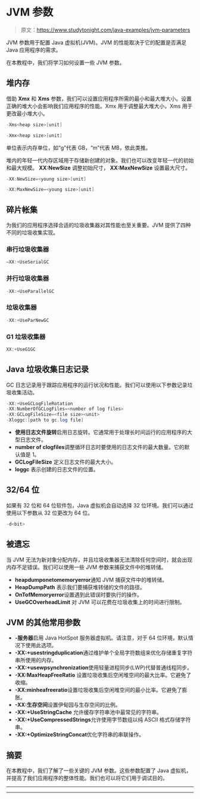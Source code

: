 # JVM 参数

> 原文：<https://www.studytonight.com/java-examples/jvm-parameters>

JVM 参数用于配置 Java 虚拟机(JVM)。JVM 的性能取决于它的配置是否满足 Java 应用程序的需求。

在本教程中，我们将学习如何设置一些 JVM 参数。

## 堆内存

借助 **Xmx** 和 **Xms** 参数，我们可以设置应用程序所需的最小和最大堆大小。设置正确的堆大小会影响我们应用程序的性能。Xmx 用于调整最大堆大小，Xms 用于更改最小堆大小。

```java
-Xms<heap size>[unit]
```

```java
-Xmx<heap size>[unit]
```

单位表示内存单位，如“g”代表 GB，“m”代表 MB，依此类推。

堆内的年轻一代内存区域用于存储新创建的对象。我们也可以改变年轻一代的初始和最大规模。 **XX:NewSize** 调整初始尺寸， **XX:MaxNewSize** 设置最大尺寸。

```java
-XX:NewSize=<young size>[unit]
```

```java
-XX:MaxNewSize=<young size>[unit]
```

## 碎片帐集

为我们的应用程序选择合适的垃圾收集器对其性能也至关重要。JVM 提供了四种不同的垃圾收集实现。

### 串行垃圾收集器

```java
–XX:+UseSerialGC
```

### 并行垃圾收集器

```java
-XX:+UseParallelGC
```

### 垃圾收集器

```java
-XX:+UseParNewGC
```

### G1 垃圾收集器

```java
XX:+UseG1GC
```

## Java 垃圾收集日志记录

GC 日志记录用于跟踪应用程序的运行状况和性能。我们可以使用以下参数记录垃圾收集活动。

```java
-XX:+UseGCLogFileRotation 
-XX:NumberOfGCLogFiles=<number of log files> 
-XX:GCLogFileSize=<file size><unit>
-Xloggc:[path to gc.log file]
```

*   **使用日志文件旋转**启用日志旋转。它通常用于处理长时间运行的应用程序的大型日志文件。
*   **number of clogfiles**调整循环日志时要使用的日志文件的最大数量。它的默认值是 1。
*   **GCLogFileSize** 定义日志文件的最大大小。
*   **loggc** 表示创建的日志文件的位置。

## 32/64 位

如果有 32 位和 64 位软件包，Java 虚拟机会自动选择 32 位环境。我们可以通过使用以下参数从 32 位更改为 64 位。

```java
-d<bit>
```

## 被遗忘

当 JVM 无法为新对象分配内存，并且垃圾收集器无法清除任何空间时，就会出现内存不足错误。我们可以使用一些 JVM 参数来捕获文件中的堆转储。

*   **heapdumponetomemoryerror**通知 JVM 捕获文件中的堆转储。
*   **HeapDumpPath** 表示我们要捕获堆转储的文件的路径。
*   **OnTofMemoryerror**设置遇到此错误时要执行的操作。
*   **UseGCOverheadLimit** 对 JVM 可以花费在垃圾收集上的时间进行限制。

## JVM 的其他常用参数

*   **-服务器**启用 Java HotSpot 服务器虚拟机。请注意，对于 64 位环境，默认情况下使用此选项。
*   **-XX:+usestringduplication**通过维护单个全局字符数组来优化存储重复字符串所使用的内存。
*   **-XX:+usewpsynchronization**使用轻量进程同步(LWP)代替普通线程同步。
*   **-XX:MaxHeapFreeRatio** 设置垃圾收集后空闲堆空间的最大比率。它避免了收缩。
*   **-XX:minheafreeratio**设置垃圾收集后空闲堆空间的最小比率。它避免了膨胀。
*   **-XX:生存空间**设置伊甸园与生存空间的比例。
*   **-XX:+UseStringCache** 允许缓存字符串池中最常见的字符串。
*   **-XX:+UseCompressedStrings**允许使用字节数组以纯 ASCII 格式存储字符串。
*   **-XX:+OptimizeStringConcat**优化字符串的串联操作。

## 摘要

在本教程中，我们了解了一些关键的 JVM 参数。这些参数配置了 Java 虚拟机，并提高了我们应用程序的整体性能。我们也可以将它们用于调试目的。

* * *

* * *